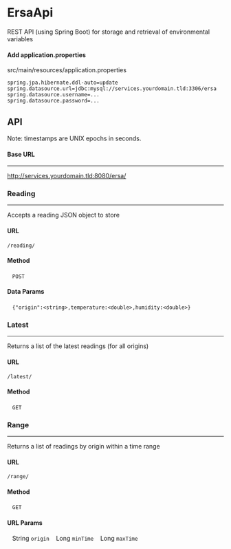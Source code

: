 # ErsaApi
REST API (using Spring Boot) for storage and retrieval of environmental variables

#### Add application.properties

src/main/resources/application.properties
```
spring.jpa.hibernate.ddl-auto=update
spring.datasource.url=jdbc:mysql://services.yourdomain.tld:3306/ersa
spring.datasource.username=...
spring.datasource.password=...
```

## API

Note: timestamps are UNIX epochs in seconds.

#### Base URL
----
   http://services.yourdomain.tld:8080/ersa/

### Reading
----
  Accepts a reading JSON object to store

#### URL

    /reading/
    
#### Method

    `POST`
    
#### Data Params

    `{"origin":<string>,temperature:<double>,humidity:<double>}`
    
### Latest
----
  Returns a list of the latest readings (for all origins)
  
#### URL

    /latest/
    
#### Method

    `GET`
    
### Range
----
  Returns a list of readings by origin within a time range
  
#### URL

    /range/
    
#### Method

    `GET`
    
#### URL Params

    String `origin`
    Long `minTime`
    Long `maxTime`
